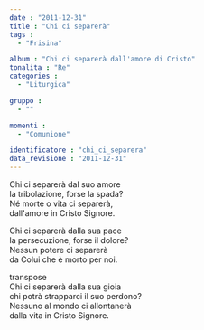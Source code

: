 ```yaml
---
date : "2011-12-31"
title : "Chi ci separerà"
tags : 
  - "Frisina"

album : "Chi ci separerà dall'amore di Cristo"
tonalita : "Re"
categories : 
  - "Liturgica"

gruppo : 
  - ""

momenti : 
  - "Comunione"

identificatore : "chi_ci_separera"
data_revisione : "2011-12-31"
---
```

  
  
Chi ci separerà dal suo amore   
la tribolazione, forse la spada?   
Né morte o vita ci separerà,   
dall'amore in Cristo Signore.   
  
  
Chi ci separerà dalla sua pace   
la persecuzione, forse il dolore?   
Nessun potere ci separerà   
da Colui che è morto per noi.   
  
  
transpose  
Chi ci separerà dalla sua gioia   
chi potrà strapparci il suo perdono?   
Nessuno al mondo ci allontanerà   
dalla vita in Cristo Signore.   
  
  
  
